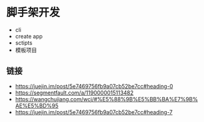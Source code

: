 # 脚手架开发

- cli
- create app
- sctipts
- 模板项目

## 链接

- https://juejin.im/post/5e7469756fb9a07cb52be7cc#heading-0
- https://segmentfault.com/a/1190000015113482
- https://wangchujiang.com/wcj/#%E5%88%9B%E5%BB%BA%E7%9B%AE%E5%BD%95
- https://juejin.im/post/5e7469756fb9a07cb52be7cc#heading-7
